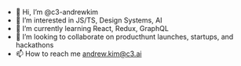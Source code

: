 - 👋 Hi, I’m @c3-andrewkim
- 👀 I’m interested in JS/TS, Design Systems, AI
- 🌱 I’m currently learning React, Redux, GraphQL
- 💞️ I’m looking to collaborate on producthunt launches, startups, and hackathons
- 📫 How to reach me andrew.kim@c3.ai

<!---
c3-andrewkim/c3-andrewkim is a ✨ special ✨ repository because its `README.md` (this file) appears on your GitHub profile.
You can click the Preview link to take a look at your changes.
--->

